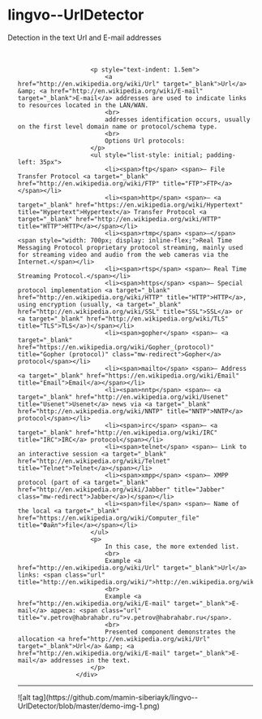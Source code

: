 # lingvo--UrlDetector
Detection in the text Url and E-mail addresses

<div style="padding: 20px">
                        
                        <p style="text-indent: 1.5em">
                            <a href="http://en.wikipedia.org/wiki/Url" target="_blank">Url</a> &amp; <a href="http://en.wikipedia.org/wiki/E-mail" target="_blank">E-mail</a> addresses are used to indicate links to resources located in the LAN/WAN.
                            <br>
                            addresses identification occurs, usually on the first level domain name or protocol/schema type.
                            <br>
                            Options Url protocols:
                        </p>
                        <ul style="list-style: initial; padding-left: 35px">
                            <li><span>ftp</span> <span>— File Transfer Protocol <a target="_blank" href="http://en.wikipedia.org/wiki/FTP" title="FTP">FTP</a></span></li>
                            <li><span>http</span> <span>— <a target="_blank" href="https://en.wikipedia.org/wiki/Hypertext" title="Hypertext">Hypertext</a> Transfer Protocol <a target="_blank" href="http://en.wikipedia.org/wiki/HTTP" title="HTTP">HTTP</a></span></li>
                            <li><span>rtmp</span> <span>—</span> <span style="width: 700px; display: inline-flex;">Real Time Messaging Protocol proprietary protocol streaming, mainly used for streaming video and audio from the web cameras via the Internet.</span></li>
                            <li><span>rtsp</span> <span>— Real Time Streaming Protocol.</span></li>
                            <li><span>https</span> <span>— Special protocol implementation <a target="_blank" href="http://en.wikipedia.org/wiki/HTTP" title="HTTP">HTTP</a>, using encryption (usually, <a target="_blank" href="http://en.wikipedia.org/wiki/SSL" title="SSL">SSL</a> or <a target="_blank" href="http://en.wikipedia.org/wiki/TLS" title="TLS">TLS</a>)</span></li>
                            <li><span>gopher</span> <span>— <a target="_blank" href="https://en.wikipedia.org/wiki/Gopher_(protocol)" title="Gopher (protocol)" class="mw-redirect">Gopher</a> protocol</span></li>
                            <li><span>mailto</span> <span>— Address <a target="_blank" href="https://en.wikipedia.org/wiki/Email" title="Email">Email</a></span></li>
                            <li><span>nntp</span> <span>— <a target="_blank" href="http://en.wikipedia.org/wiki/Usenet" title="Usenet">Usenet</a> news via <a target="_blank" href="http://en.wikipedia.org/wiki/NNTP" title="NNTP">NNTP</a> protocol</span></li>
                            <li><span>irc</span> <span>— <a target="_blank" href="http://en.wikipedia.org/wiki/IRC" title="IRC">IRC</a> protocol</span></li>
                            <li><span>telnet</span> <span>— Link to an interactive session <a target="_blank" href="http://en.wikipedia.org/wiki/Telnet" title="Telnet">Telnet</a></span></li>
                            <li><span>xmpp</span> <span>— XMPP protocol (part of <a target="_blank" href="http://en.wikipedia.org/wiki/Jabber" title="Jabber" class="mw-redirect">Jabber</a>)</span></li>
                            <li><span>file</span> <span>— Name of the local <a target="_blank" href="https://en.wikipedia.org/wiki/Computer_file" title="Файл">file</a></span></li>
                        </ul>
                        <p>
                            In this case, the more extended list.
                            <br>
                            Example <a href="http://en.wikipedia.org/wiki/Url" target="_blank">Url</a> links: <span class="url" title="http://en.wikipedia.org/wiki/">http://en.wikipedia.org/wiki/</span>.
                            <br>
                            Example <a href="http://en.wikipedia.org/wiki/E-mail" target="_blank">E-mail</a> адреса: <span class="url" title="v.petrov@habrahabr.ru">v.petrov@habrahabr.ru</span>.
                            <br>
                            Presented component demonstrates the allocation <a href="http://en.wikipedia.org/wiki/Url" target="_blank">Url</a> &amp; <a href="http://en.wikipedia.org/wiki/E-mail" target="_blank">E-mail</a> addresses in the text.
                        </p>                                               
                    </div>
<hr/>                    
![alt tag](https://github.com/mamin-siberiayk/lingvo--UrlDetector/blob/master/demo-img-1.png)                    
